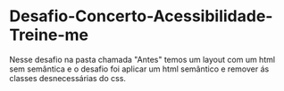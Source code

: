 # Desafio-Concerto-Acessibilidade-Treine-me
Nesse desafio na pasta chamada "Antes" temos um layout com um html sem semântica e o desafio foi aplicar um html semântico e remover ás classes desnecessárias do css.
